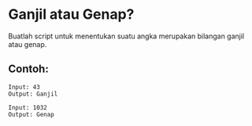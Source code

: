 # Ganjil atau Genap?

Buatlah script untuk menentukan suatu angka merupakan bilangan ganjil atau genap.

## Contoh:

```
Input: 43
Output: Ganjil

Input: 1032
Output: Genap
```
